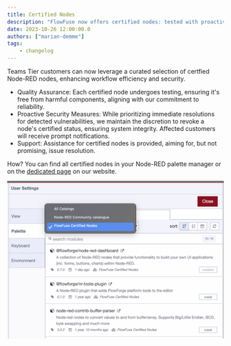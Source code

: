 ```yaml
---
title: Certified Nodes
description: "FlowFuse now offers certified nodes: tested with proactive security measures to ensure system integrity and reliability, enhancing workflow efficiency and security."
date: 2023-10-26 12:00:00.0
authors: ["marian-demme"]
tags:
    - changelog
---
```


Teams Tier customers can now leverage a curated selection of certfied Node-RED nodes, enhancing workflow efficiency and security.
- Quality Assurance: Each certified node undergoes testing, ensuring it's free from harmful components, aligning with our commitment to reliability.
- Proactive Security Measures: While prioritizing immediate resolutions for detected vulnerabilities, we maintain the discretion to revoke a node's certified status, ensuring system integrity. Affected customers will receive prompt notifications.
- Support: Assistance for certified nodes is provided, aiming for, but not promising, issue resolution.

How? You can find all certified nodes in your Node-RED palette manager or on the
[dedicated page](/certified-nodes/) on our website. 

![Certified Nodes Screenshot](./images/certified-nodes.png)